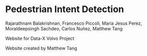 # Pedestrian Intent Detection

Rajarathnam Balakrishnan, Francesco Piccoli, Maria Jesus Perez, Moraldeepsingh Sachdeo, Carlos Nuñez, Matthew Tang

Website for Data-X Volvo Project

Website created by Matthew Tang